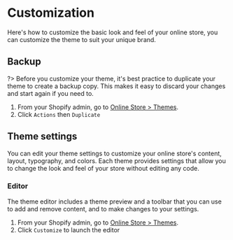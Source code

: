 # Customization
Here's how to customize the basic look and feel of your online store, you can customize the theme to suit your unique brand.

## Backup
?> Before you customize your theme, it's best practice to duplicate your theme to create a backup copy. This makes it easy to discard your changes and start again if you need to.

1. From your Shopify admin, go to [Online Store > Themes](https://www.shopify.com/admin/themes?ref=OpenThinking).
1. Click `Actions` then `Duplicate`

## Theme settings
You can edit your theme settings to customize your online store's content, layout, typography, and colors. Each theme provides settings that allow you to change the look and feel of your store without editing any code.

### Editor 
The theme editor includes a theme preview and a toolbar that you can use to add and remove content, and to make changes to your settings. 

1. From your Shopify admin, go to [Online Store > Themes](https://www.shopify.com/admin/themes?ref=OpenThinking).
1. Click `Customize` to launch the editor


